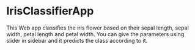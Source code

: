 # IrisClassifierApp
This Web app classifies  the iris flower based on their sepal length, sepal width, petal length and petal width.
You can give the parameters using slider in sidebar and it predicts the class according to it.
